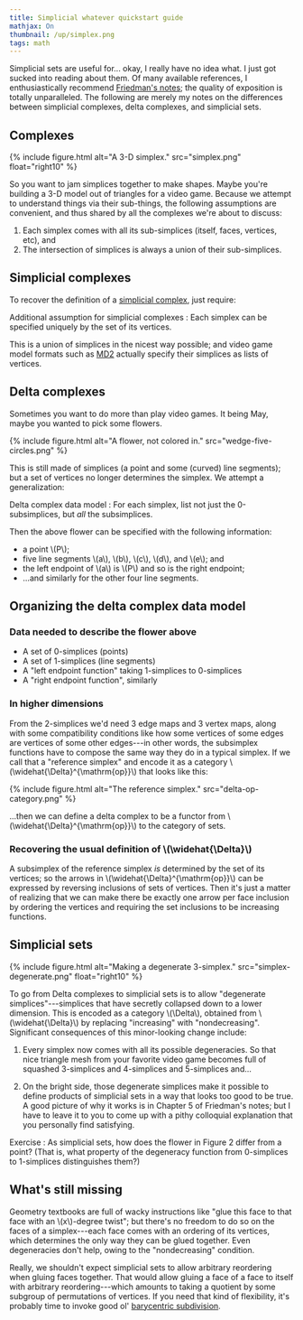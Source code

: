 ```yaml
---
title: Simplicial whatever quickstart guide
mathjax: On
thumbnail: /up/simplex.png
tags: math
---
```


Simplicial sets are useful for... okay, I really have no idea what.
I just got sucked into reading about them.
Of many available references,
I enthusiastically recommend [Friedman's notes][Friedman];
the quality of exposition is totally unparalleled.
The following are merely my notes on the differences between
simplicial complexes, delta complexes, and simplicial sets.

[Friedman]: http://arxiv.org/abs/0809.4221

## Complexes

{% include figure.html alt="A 3-D simplex." src="simplex.png" float="right10" %}

So you want to jam simplices together to make shapes.
Maybe you're building a 3-D model out of triangles for a video game.
Because we attempt to understand things via their sub-things,
the following assumptions are convenient,
and thus shared by all the complexes we're about to discuss:

1. Each simplex comes with all its sub-simplices
  (itself, faces, vertices, etc), and
2. The intersection of simplices is always a union of their sub-simplices.

## Simplicial complexes

To recover the definition of a [simplicial complex][wp_simplicial],
just require:

Additional assumption for simplicial complexes
: Each simplex can be specified uniquely by the set of its vertices.

This is a union of simplices in the nicest way possible;
and video game model formats such as [MD2][MD2]
actually specify their simplices as lists of vertices.

[MD2]: https://en.wikipedia.org/wiki/MD2_(file_format)
[wp_simplicial]: https://en.wikipedia.org/wiki/Simplicial_complex

## Delta complexes

Sometimes you want to do more than play video games.
It being May, maybe you wanted to pick some flowers.

{% include figure.html alt="A flower, not colored in." src="wedge-five-circles.png" %}

This is still made of simplices
(a point and some (curved) line segments);
but a set of vertices no longer determines the simplex.
We attempt a generalization:

Delta complex data model
: For each simplex, list not just the 0-subsimplices,
  but *all* the subsimplices.

Then the above flower can be specified with the following information:

* a point \\(P\\);
* five line segments \\(a\\), \\(b\\), \\(c\\), \\(d\\), and \\(e\\); and
* the left endpoint of \\(a\\) is \\(P\\) and so is the right endpoint;
* ...and similarly for the other four line segments.

## Organizing the delta complex data model

### Data needed to describe the flower above

* A set of 0-simplices (points)
* A set of 1-simplices (line segments)
* A "left endpoint function" taking 1-simplices to 0-simplices
* A "right endpoint function", similarly

### In higher dimensions

From the 2-simplices we'd need 3 edge maps and 3 vertex maps,
along with some compatibility conditions
like how some vertices of some edges are vertices of some other edges---in
other words, the subsimplex functions have to compose the same way
they do in a typical simplex. If we call that
a "reference simplex" and encode it as a category
\\(\\widehat{\\Delta}^{\\mathrm{op}}\\)
that looks like this:

{% include figure.html alt="The reference simplex." src="delta-op-category.png" %}

...then we can define a delta complex to be a functor from
\\(\\widehat{\\Delta}^{\\mathrm{op}}\\)
to the category of sets.

### Recovering the usual definition of \\(\\widehat{\\Delta}\\)

A subsimplex of the reference simplex *is* determined
by the set of its vertices; so the arrows in
\\(\\widehat{\\Delta}^{\\mathrm{op}}\\)
can be expressed by reversing inclusions of sets of vertices.
Then it's just a matter of realizing that we can make there be
exactly one arrow per face inclusion by ordering the vertices
and requiring the set inclusions to be increasing functions.

## Simplicial sets

{% include figure.html alt="Making a degenerate 3-simplex." src="simplex-degenerate.png" float="right10" %}

To go from Delta complexes to simplicial sets is to allow
"degenerate simplices"---simplices that have secretly collapsed
down to a lower dimension.
This is encoded as a category
\\(\\Delta\\), obtained from \\(\\widehat{\\Delta}\\)
by replacing "increasing" with "nondecreasing".
Significant consequences of this minor-looking change include:

1. Every simplex now comes with all its possible degeneracies.
  So that nice triangle mesh from your favorite video game
  becomes full of squashed 3-simplices
  and 4-simplices and 5-simplices and...

2. On the bright side, those degenerate simplices make it possible
  to define products of simplicial sets in a way that looks too good
  to be true.
  A good picture of why it works is in Chapter 5 of Friedman's notes;
  but I have to leave it to you to come up with a pithy colloquial
  explanation that you personally find satisfying.

Exercise
: As simplicial sets, how does the flower in Figure 2 differ from
  a point? (That is, what property of the degeneracy function from
  0-simplices to 1-simplices distinguishes them?)

## What's still missing

Geometry textbooks are full of wacky instructions like
"glue this face to that face with an \\(x\\)-degree twist";
but there's no freedom to do so on the faces of a simplex---each face
comes with an ordering of its vertices,
which determines the only way they can be glued together.
Even degeneracies don't help, owing to the "nondecreasing" condition.

Really, we shouldn't expect
simplicial sets to allow arbitrary reordering when gluing faces together.
That would allow gluing a face of a face to itself with arbitrary
reordering---which amounts to taking a quotient by
some subgroup of permutations of vertices.
If you need that kind of flexibility,
it's probably time to invoke good ol' [barycentric subdivision][bary].

[bary]: https://en.wikipedia.org/wiki/Barycentric_subdivision

